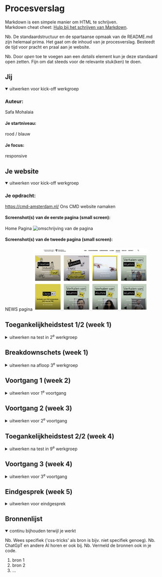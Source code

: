 # Procesverslag
Markdown is een simpele manier om HTML te schrijven.  
Markdown cheat cheet: [Hulp bij het schrijven van Markdown](https://github.com/adam-p/markdown-here/wiki/Markdown-Cheatsheet).

Nb. De standaardstructuur en de spartaanse opmaak van de README.md zijn helemaal prima. Het gaat om de inhoud van je procesverslag. Besteedt de tijd voor pracht en praal aan je website.

Nb. Door *open* toe te voegen aan een *details* element kun je deze standaard open zetten. Fijn om dat steeds voor de relevante stuk(ken) te doen.





## Jij

<details open>
  <summary>uitwerken voor kick-off werkgroep</summary>

  ### Auteur:
Safa Mohalaia
  #### Je startniveau:
  rood / blauw

  #### Je focus:
  responsive
 
</details>





## Je website

<details open>
  <summary>uitwerken voor kick-off werkgroep</summary>

  ### Je opdracht:
 https://cmd-amsterdam.nl/ 
 Ons CMD website namaken 

  #### Screenshot(s) van de eerste pagina (small screen): 
  Home Pagina 
  <img src="readme-images/home.jpg" width="375px" alt="omschrijving van de pagina">

  #### Screenshot(s) van de tweede pagina (small screen):
  NEWS pagina
  <img src="readme-images/NEWS.jpg" width="375px" alt="omschrijving van de pagina">
 
</details>



## Toegankelijkheidstest 1/2 (week 1)

<details>
  <summary>uitwerken na test in 2<sup>e</sup> werkgroep</summary>

  ### Bevindingen
 De voice-over zet de toon met een heldere en gestructureerde presentatie, waarin de informatie volgens een logische volgorde wordt gepresenteerd. Hij benoemt nauwkeurig alle koppen, maar er is wel sprake van een herhaling bij het begin van elke nieuwe sectie, wat mogelijk voor enige verwarring kan zorgen.

Een positief aspect is dat alle links op de pagina duidelijk worden voorgelezen, inclusief een beschrijving dat het om een link gaat. Dit verbetert de begrijpelijkheid voor de luisteraar. Helaas blijken de foto's op de pagina niet leesbaar te zijn, en er ontbreekt beschrijvende tekst voor deze afbeeldingen. Op dit moment wordt alleen de tekst op de foto voorgelezen, wat de volledige context van de afbeeldingen kan beperken.

Desondanks is de gesproken tekst als geheel goed verstaanbaar en eenvoudig te begrijpen. De links op de pagina zijn correct gestructureerd en goed toegankelijk voor gebruikers van screenreaders, waardoor de navigatie soepel verloopt. Tot slot verdient het vermelding dat alle knoppen op een heldere manier worden voorgelezen als links, wat bijdraagt aan de gebruiksvriendelijkheid van de pagina voor mensen met visuele beperkingen."



Het contrast is zorgvuldig gecontroleerd en over het algemeen goed bevonden tijdens de tests. Er zijn effectieve kleurcombinaties gebruikt voor achtergronden en tekst, zoals zwart/wit, zwart/grijs en rood/geel. Bij het uitvoeren van een kleurencontrastcheck bij Siege Media, bleken alle kleuren over het algemeen goed leesbaar te zijn, met uitzondering van rood/geel. Deze combinatie vertoonde iets minder contrast dan de andere kleurcombinaties. Het gebruik van rood/geel is bovendien beperkt tot slechts twee woorden op de hele pagina, wat mogelijk bijdraagt aan de minder duidelijke leesbaarheid. 


<img src="readme-images/yell.png" width="275px" alt="klueren">


Bij de kleurenblindheidstest in Chrome werden alle opties grondig getest. Over het algemeen bleken alle tests positief, met uitzondering van de blurred vision-test, waarbij de tekst niet gemakkelijk te lezen was. Ook bij de reductie van het contrast waren de resultaten positief, en alle tekst bleek goed leesbaar. Op de website zelf bleek dat alle kleuren, zelfs zonder het gebruik van blauw, rood of groen, goed leesbaar waren. Het enige aandachtspunt is de blurred vision-test, waarbij de leesbaarheid van de tekst kan worden verbeterd voor gebruikers met dit type kleurenblindheid



<img src="readme-images/bullrd.png" width="275px" alt="klueren">


</details>



## Breakdownschets (week 1)

<details>
  <summary>uitwerken na afloop 3<sup>e</sup> werkgroep</summary>

  ### de hele pagina: 
  <img src="readme-images/main.png" width="375px" alt="breakdown van de hele pagina">

  ### dynamisch deel (bijv menu): 
  <img src="readme-images/foot.png" width="375px" alt="breakdown van een dynamisch deel">

  ### wellicht nog een dynamisch deel (bijv filter): 
  <img src="readme-images/fotoss.png" width="375px" alt="breakdown van nog een dynamisch deel">

</details>





## Voortgang 1 (week 2)

<details>
  <summary>uitwerken voor 1<sup>e</sup> voortgang</summary>

  ### Stand van zaken

Deze week ben ik begonnen met het website maken , ik ben nog alleen in de basis van de website om op te bouwen . heb ik een html pagina gedaan en voor css heb ik alleen de header nagemaakt. ik vind nog moeilijk om alle css selectors te weten en gebruiken daarom ga ik volgende week meer op css werken.

js ik laat het als laatste, ik wil eerts clean code hebben voor html css.


  ### Agenda voor meeting
  samen met je groepje opstellen

  | Safa           | Daan               | Red          | Chris            |
  | ---            | ---                | ---          | ---              |
  | css selectors  | Foto schalen per format             | Gif/Filmpje Responsive maken	   |  animated sliders |
  |Beeld maatriaal van site downloaden| | | scroll animaties|
  | ...            | ...                | ...          | ...              |


  ### Verslag van meeting
  hier na afloop snel de uitkomsten van de meeting vastleggen

  - tools gebruiken om alle details van de website nemen "foto's/font"
  - Nl ipv en
  - js voor foto's in de pagina gebruiken 
  - kijken welke pagina is handiger om als tweede te namaken

</details>





## Voortgang 2 (week 3)

<details>
  <summary>uitwerken voor 2<sup>e</sup> voortgang</summary>

  ### Stand van zaken
  Ging goed: ik heb html pagina goed afgemaakt en ook begin css , de header en de footer en een section wel afgemaakt maar wat is lastig ging : ik heb erg moeite met css selectores 
  ik heb 2 of 3 classes gebruikt en die wil ik verbeteren.


  ### Agenda voor meeting
  samen met je groepje opstellen

  | Safa     | Daan          | red     |  chris     |
  | ---            | ---                | ---          | ---              |
  | over div's vragen  | felx box 
  inconsistenties             |Keyframes animatie | geen vragen   |
  |code controleren | Wanneer grid | css code herhaling voorkomen|  |
  | ...            | ...                | ...          | ...              |


  ### Verslag van meeting
  hier na afloop snel de uitkomsten van de meeting vastleggen

  - Mag ik alleen een class gebruik met goed uitleggen waarom heb ik die gebruikt 
  - Style binnen html mag ik helemaal niet
  

</details>





## Toegankelijkheidstest 2/2 (week 4)

<details>
  <summary>uitwerken na test in 9<sup>e</sup> werkgroep</summary>

  ### Bevindingen
 Ik heb mijn website voor voice-over voor het eerst opgezet en wil nu graag mijn bevindingen delen:

1- Headers en links zijn volledig leesbaar.
2- De tekst volledig correct is gelezen.
3- Er lijkt echter een knop te ontbreken omdat deze niet correct is geschreven in de HTML.

Bij Check formulier:
Het grootste deel van de vragen is goed en heb ik al afgehandeld. Echter, ik werk nog aan enkele zaken, zoals het oplossen van het horizontale scrollen. Daarnaast moet ik ook opletten op het gebruik van meerdere h1-tags op één pagina


</details>





## Voortgang 3 (week 4)

<details>
  <summary>uitwerken voor 3<sup>e</sup> voortgang</summary>

  ### Stand van zaken
Ik heb de gehele HTML- en CSS-pagina voltooid en ervoor gezorgd dat alles responsive is op mijn website. Het hamburgermenu heb ik aanvankelijk in CSS gemaakt, maar ik ben van plan om het opnieuw te implementeren in JavaScript. Ik ben ook gestart met de tweede pagina, maar ben nog bezig met de afronding ervan.

  ### Agenda voor meeting
  samen met je groepje opstellen

  |Safa     | Daan          | Chris  | Red     |
  | ---            | ---                | ---          | ---              |
  | Vraag over een deel van mijn 
  pagina als die in css moet of js  | Slideshow/card slider           |Geen vragen   |   |
  | als ik een animatie moet doen | | |  |
  |Header/footer apart css          | ...                | ...          | ...              |


  ### Verslag van meeting
  hier na afloop snel de uitkomsten van de meeting vastleggen

  - punt 1
  - punt 2
  - nog een punt
  - ...

</details>





## Eindgesprek (week 5)

<details>
  <summary>uitwerken voor eindgesprek</summary>

  ### Je uitkomst - karakteristiek screenshots:
  <img src="readme-images/dummy-plaatje.jpg" width="375px" alt="uitomst opdracht 1">


  ### Dit ging goed/Heb ik geleerd: 
  Korte omschrijving met plaatjes

  <img src="readme-images/dummy-plaatje.jpg" width="375px" alt="top">


  ### Dit was lastig/Is niet gelukt:
  Korte omschrijving met plaatjes

  <img src="readme-images/dummy-plaatje.jpg" width="375px" alt="bummer">
</details>





## Bronnenlijst

<details open>
  <summary>continu bijhouden terwijl je werkt</summary>

  Nb. Wees specifiek ('css-tricks' als bron is bijv. niet specifiek genoeg). 
  Nb. ChatGpT en andere AI horen er ook bij.
  Nb. Vermeld de bronnen ook in je code.

  1. bron 1
  2. bron 2
  3. ...

</details>
